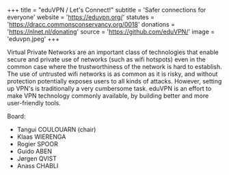 +++
title = "eduVPN / Let's Connect!"
subtitle = 'Safer connections for everyone'
website = 'https://eduvpn.org/'
statutes = 'https://dracc.commonsconservancy.org/0018'
donations = 'https://nlnet.nl/donating'
source = 'https://github.com/eduVPN/'
image = 'eduvpn.jpeg'
+++

Virtual Private Networks are an important class of technologies that enable secure and private use of networks (such as wifi hotspots) even in the common case where the trustworthiness of the network is hard to establish. The use of untrusted wifi networks is as common as it is risky, and without protection potentially exposes users to all kinds of attacks. However, setting up VPN's is traditionally a very cumbersome task. eduVPN is an effort to make VPN technology commonly available, by building better and more user-friendly tools.

Board:
 * Tangui COULOUARN (chair)
 * Klaas WIERENGA
 * Rogier SPOOR
 * Guido ABEN
 * Jørgen QVIST
 * Anass CHABLI
